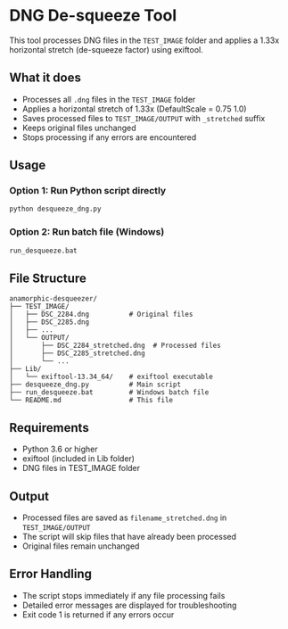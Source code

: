 # DNG De-squeeze Tool

This tool processes DNG files in the `TEST_IMAGE` folder and applies a 1.33x horizontal stretch (de-squeeze factor) using exiftool.

## What it does

- Processes all `.dng` files in the `TEST_IMAGE` folder
- Applies a horizontal stretch of 1.33x (DefaultScale = 0.75 1.0)
- Saves processed files to `TEST_IMAGE/OUTPUT` with `_stretched` suffix
- Keeps original files unchanged
- Stops processing if any errors are encountered

## Usage

### Option 1: Run Python script directly
```bash
python desqueeze_dng.py
```

### Option 2: Run batch file (Windows)
```bash
run_desqueeze.bat
```

## File Structure

```
anamorphic-desqueezer/
├── TEST_IMAGE/
│   ├── DSC_2284.dng          # Original files
│   ├── DSC_2285.dng
│   ├── ...
│   └── OUTPUT/
│       ├── DSC_2284_stretched.dng  # Processed files
│       ├── DSC_2285_stretched.dng
│       └── ...
├── Lib/
│   └── exiftool-13.34_64/    # exiftool executable
├── desqueeze_dng.py          # Main script
├── run_desqueeze.bat         # Windows batch file
└── README.md                 # This file
```

## Requirements

- Python 3.6 or higher
- exiftool (included in Lib folder)
- DNG files in TEST_IMAGE folder

## Output

- Processed files are saved as `filename_stretched.dng` in `TEST_IMAGE/OUTPUT`
- The script will skip files that have already been processed
- Original files remain unchanged

## Error Handling

- The script stops immediately if any file processing fails
- Detailed error messages are displayed for troubleshooting
- Exit code 1 is returned if any errors occur 